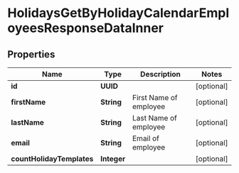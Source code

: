 

# HolidaysGetByHolidayCalendarEmployeesResponseDataInner


## Properties

| Name | Type | Description | Notes |
|------------ | ------------- | ------------- | -------------|
|**id** | **UUID** |  |  [optional] |
|**firstName** | **String** | First Name of employee |  [optional] |
|**lastName** | **String** | Last Name of employee |  [optional] |
|**email** | **String** | Email of employee |  [optional] |
|**countHolidayTemplates** | **Integer** |  |  [optional] |



